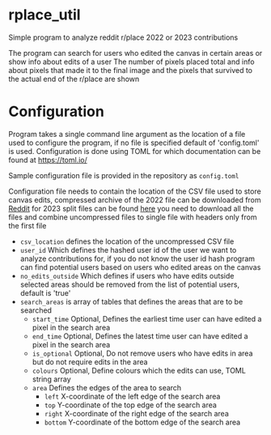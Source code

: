 # rplace_util
Simple program to analyze reddit r/place 2022 or 2023 contributions

The program can search for users who edited the canvas in certain
areas or show info about edits of a user
The number of pixels placed total and info about pixels that made
it to the final image  and the pixels that survived to the actual
end of the r/place are shown

# Configuration
Program takes a single command line argument as the location of
a file used to configure the program, if no file is specified
default of 'config.toml' is used.
Configuration is done using TOML for which documentation can be
found at https://toml.io/

Sample configuration file is provided in the repository as `config.toml`

Configuration file needs to contain the location of the CSV file used to
store canvas edits, compressed archive of the 2022 file can be downloaded from 
[Reddit](https://placedata.reddit.com/data/canvas-history/2022_place_canvas_history.csv.gzip)
for 2023 split files can be found [here](https://placedata.reddit.com/canvas-history/) you need to
download all the files and combine uncompressed files to single file with headers only from the first file
* `csv_location` defines the location of the uncompressed CSV file
* `user_id` Which defines the hashed user id of the user we want to analyze
contributions for, if you do not know the user id hash program can find
potential users based on users who edited areas on the canvas
* `no_edits_outside` Which defines if users who have edits outside selected areas
should be removed from the list of potential users, default is 'true'
* `search_areas` is array of tables that defines the areas that are to be searched
    * `start_time` Optional, Defines the earliest time user can have edited a pixel in the search area 
    * `end_time` Optional, Defines the latest time user can have edited a pixel in the search area
    * `is_optional` Optional, Do not remove users who have edits in area but do not require edits in the area
    * `colours` Optional, Define colours which the edits can use, TOML string array
    * `area` Defines the edges of the area to search
        * `left` X-coordinate of the left edge of the search area
        * `top` Y-coordinate of the top edge of the search area
        * `right` X-coordinate of the right edge of the search area
        * `bottom` Y-coordinate of the bottom edge of the search area 